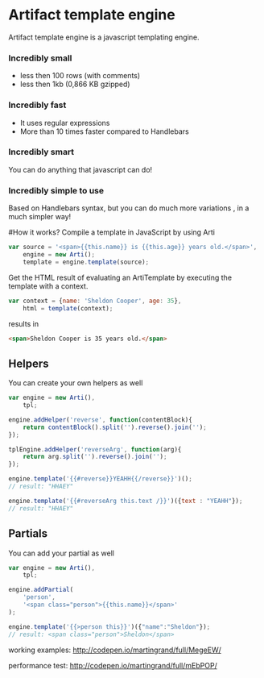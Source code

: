 # Artifact template engine
Artifact template engine is a javascript templating engine.

### Incredibly small
- less then 100 rows (with comments)
- less then 1kb (0,866 KB gzipped)

### Incredibly fast
- It uses regular expressions
- More than 10 times faster compared to Handlebars

### Incredibly smart
You can do anything that javascript can do!

### Incredibly simple to use
Based on Handlebars syntax, but you can do much more variations , in a much simpler way!

#How it works?
Compile a template in JavaScript by using Arti


```js
var source = '<span>{{this.name}} is {{this.age}} years old.</span>',
    engine = new Arti();
    template = engine.template(source);
```

Get the HTML result of evaluating an ArtiTemplate by executing the template with a context.


```js
var context = {name: 'Sheldon Cooper', age: 35},
    html = template(context);
```
results in

```html
<span>Sheldon Cooper is 35 years old.</span>
```

## Helpers
You can create your own helpers as well


```js
var engine = new Arti(),
    tpl;

engine.addHelper('reverse', function(contentBlock){
    return contentBlock().split('').reverse().join('');      
});

tplEngine.addHelper('reverseArg', function(arg){
    return arg.split('').reverse().join('');      
});

engine.template('{{#reverse}}YEAHH{{/reverse}}')();
// result: "HHAEY"

engine.template('{{#reverseArg this.text /}}')({text : "YEAHH"});
// result: "HHAEY"
```
## Partials
You can add your partial as well


```js
var engine = new Arti(),
    tpl;

engine.addPartial(
    'person', 
    '<span class="person">{{this.name}}</span>'
);

engine.template('{{>person this}}')({"name":"Sheldon"});
// result: <span class="person">Sheldon</span>
```

working examples:
http://codepen.io/martingrand/full/MegeEW/

performance test:
http://codepen.io/martingrand/full/mEbPOP/
